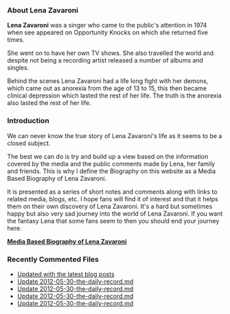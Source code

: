 ### About Lena Zavaroni

<p><strong>Lena Zavaroni</strong> was a singer who came to the public's attention in 1974 when see appeared on Opportunity Knocks on which she returned five times.</p>

<p>She went on to have her own TV shows. She also travelled the world and despite not being a recording artist released a number of albums and singles.</p>

<p>Behind the scenes Lena Zavaroni had a life long fight with her demons, which came out as anorexia from the age of 13 to 15, this then became clinical depression which lasted the rest of her life. The truth is the anorexia also lasted the rest of her life.</p>

### Introduction

<p>We can never know the true story of Lena Zavaroni's life as it seems to be a closed subject.</p>

<p>The best we can do is try and build up a view based on the information covered by the media and the public comments made by Lena, her family and friends. This is why I define the Biography on this website as a Media Based Biography of Lena Zavaroni.</p>

<p>It is presented as a series of short notes and comments along with links to related media, blogs, etc. I hope fans will find it of interest and that it helps them on their own discovery of Lena Zavaroni. It's a hard but sometimes happy but also very sad journey into the world of Lena Zavaroni. If you want the fantasy Lena that some fans seem to then you should end your journey here.</p>

<a href="https://fanzoflenazavaroni.github.io/biography/lena-zavaroni/"><strong>Media Based Biography of Lena Zavaroni</strong></a>

### Recently Commented Files

<!-- BLOG-POST-LIST:START -->
- [Updated with the latest blog posts](https://github.com/FanzOfLenaZavaroni/fanzoflenazavaroni.github.io/commit/4798e40f6fc8b1ed79bf9b1f7fb0f604ae10653a)
- [Update 2012-05-30-the-daily-record.md](https://github.com/FanzOfLenaZavaroni/fanzoflenazavaroni.github.io/commit/b7cc49a3e431460098bae6840421bf177e9c840f)
- [Update 2012-05-30-the-daily-record.md](https://github.com/FanzOfLenaZavaroni/fanzoflenazavaroni.github.io/commit/9bf20ebacd240a4bb842f4008299ec29c5661703)
- [Update 2012-05-30-the-daily-record.md](https://github.com/FanzOfLenaZavaroni/fanzoflenazavaroni.github.io/commit/a9d18594545431957387e58e7131ab415c0f1481)
- [Update 2012-05-30-the-daily-record.md](https://github.com/FanzOfLenaZavaroni/fanzoflenazavaroni.github.io/commit/3583dace13579036c63a2a565e864f6ce008979b)
<!-- BLOG-POST-LIST:END -->
